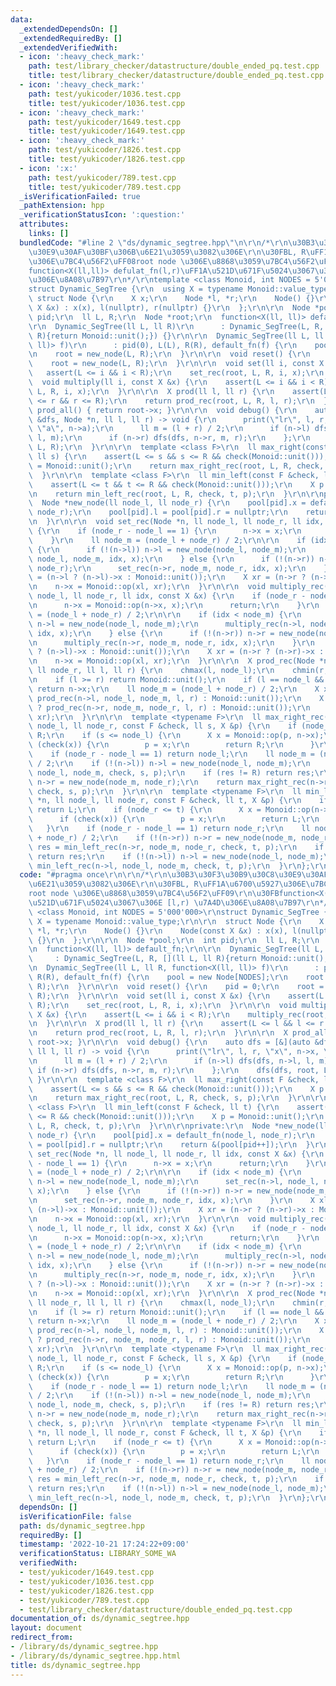 ```yaml
---
data:
  _extendedDependsOn: []
  _extendedRequiredBy: []
  _extendedVerifiedWith:
  - icon: ':heavy_check_mark:'
    path: test/library_checker/datastructure/double_ended_pq.test.cpp
    title: test/library_checker/datastructure/double_ended_pq.test.cpp
  - icon: ':heavy_check_mark:'
    path: test/yukicoder/1036.test.cpp
    title: test/yukicoder/1036.test.cpp
  - icon: ':heavy_check_mark:'
    path: test/yukicoder/1649.test.cpp
    title: test/yukicoder/1649.test.cpp
  - icon: ':heavy_check_mark:'
    path: test/yukicoder/1826.test.cpp
    title: test/yukicoder/1826.test.cpp
  - icon: ':x:'
    path: test/yukicoder/789.test.cpp
    title: test/yukicoder/789.test.cpp
  _isVerificationFailed: true
  _pathExtension: hpp
  _verificationStatusIcon: ':question:'
  attributes:
    links: []
  bundledCode: "#line 2 \"ds/dynamic_segtree.hpp\"\n\r\n/*\r\n\u30B3\u30F3\u30B9\u30C8\
    \u30E9\u30AF\u30BF\u306B\u6E21\u3059\u3082\u306E\r\n\u30FBL, R\uFF1A\u6700\u5927\
    \u306E\u7BC4\u56F2\uFF08root node \u306E\u8868\u3059\u7BC4\u56F2\uFF09\r\n\u30FB\
    function<X(ll,ll)> defulat_fn(l,r)\uFF1A\u521D\u671F\u5024\u3067\u306E [l,r) \u7A4D\
    \u306E\u8A08\u7B97\r\n*/\r\ntemplate <class Monoid, int NODES = 5'000'000>\r\n\
    struct Dynamic_SegTree {\r\n  using X = typename Monoid::value_type;\r\n\r\n \
    \ struct Node {\r\n    X x;\r\n    Node *l, *r;\r\n    Node() {}\r\n    Node(const\
    \ X &x) : x(x), l(nullptr), r(nullptr) {}\r\n  };\r\n\r\n  Node *pool;\r\n  int\
    \ pid;\r\n  ll L, R;\r\n  Node *root;\r\n  function<X(ll, ll)> default_fn;\r\n\
    \r\n  Dynamic_SegTree(ll L, ll R)\r\n      : Dynamic_SegTree(L, R, [](ll L, ll\
    \ R){return Monoid::unit();}) {}\r\n\r\n  Dynamic_SegTree(ll L, ll R, function<X(ll,\
    \ ll)> f)\r\n      : pid(0), L(L), R(R), default_fn(f) {\r\n    pool = new Node[NODES];\r\
    \n    root = new_node(L, R);\r\n  }\r\n\r\n  void reset() {\r\n    pid = 0;\r\n\
    \    root = new_node(L, R);\r\n  }\r\n\r\n  void set(ll i, const X &x) {\r\n \
    \   assert(L <= i && i < R);\r\n    set_rec(root, L, R, i, x);\r\n  }\r\n\r\n\
    \  void multiply(ll i, const X &x) {\r\n    assert(L <= i && i < R);\r\n    multiply_rec(root,\
    \ L, R, i, x);\r\n  }\r\n\r\n  X prod(ll l, ll r) {\r\n    assert(L <= l && l\
    \ <= r && r <= R);\r\n    return prod_rec(root, L, R, l, r);\r\n  }\r\n\r\n  X\
    \ prod_all() { return root->x; }\r\n\r\n  void debug() {\r\n    auto dfs = [&](auto\
    \ &dfs, Node *n, ll l, ll r) -> void {\r\n      print(\"lr\", l, r, \"x\", n->x,\
    \ \"a\", n->a);\r\n      ll m = (l + r) / 2;\r\n      if (n->l) dfs(dfs, n->l,\
    \ l, m);\r\n      if (n->r) dfs(dfs, n->r, m, r);\r\n    };\r\n    dfs(dfs, root,\
    \ L, R);\r\n  }\r\n\r\n  template <class F>\r\n  ll max_right(const F &check,\
    \ ll s) {\r\n    assert(L <= s && s <= R && check(Monoid::unit()));\r\n    X p\
    \ = Monoid::unit();\r\n    return max_right_rec(root, L, R, check, s, p);\r\n\
    \  }\r\n\r\n  template <class F>\r\n  ll min_left(const F &check, ll t) {\r\n\
    \    assert(L <= t && t <= R && check(Monoid::unit()));\r\n    X p = Monoid::unit();\r\
    \n    return min_left_rec(root, L, R, check, t, p);\r\n  }\r\n\r\nprivate:\r\n\
    \  Node *new_node(ll node_l, ll node_r) {\r\n    pool[pid].x = default_fn(node_l,\
    \ node_r);\r\n    pool[pid].l = pool[pid].r = nullptr;\r\n    return &(pool[pid++]);\r\
    \n  }\r\n\r\n  void set_rec(Node *n, ll node_l, ll node_r, ll idx, const X &x)\
    \ {\r\n    if (node_r - node_l == 1) {\r\n      n->x = x;\r\n      return;\r\n\
    \    }\r\n    ll node_m = (node_l + node_r) / 2;\r\n\r\n    if (idx < node_m)\
    \ {\r\n      if (!(n->l)) n->l = new_node(node_l, node_m);\r\n      set_rec(n->l,\
    \ node_l, node_m, idx, x);\r\n    } else {\r\n      if (!(n->r)) n->r = new_node(node_m,\
    \ node_r);\r\n      set_rec(n->r, node_m, node_r, idx, x);\r\n    }\r\n    X xl\
    \ = (n->l ? (n->l)->x : Monoid::unit());\r\n    X xr = (n->r ? (n->r)->x : Monoid::unit());\r\
    \n    n->x = Monoid::op(xl, xr);\r\n  }\r\n\r\n  void multiply_rec(Node *n, ll\
    \ node_l, ll node_r, ll idx, const X &x) {\r\n    if (node_r - node_l == 1) {\r\
    \n      n->x = Monoid::op(n->x, x);\r\n      return;\r\n    }\r\n    ll node_m\
    \ = (node_l + node_r) / 2;\r\n\r\n    if (idx < node_m) {\r\n      if (!(n->l))\
    \ n->l = new_node(node_l, node_m);\r\n      multiply_rec(n->l, node_l, node_m,\
    \ idx, x);\r\n    } else {\r\n      if (!(n->r)) n->r = new_node(node_m, node_r);\r\
    \n      multiply_rec(n->r, node_m, node_r, idx, x);\r\n    }\r\n    X xl = (n->l\
    \ ? (n->l)->x : Monoid::unit());\r\n    X xr = (n->r ? (n->r)->x : Monoid::unit());\r\
    \n    n->x = Monoid::op(xl, xr);\r\n  }\r\n\r\n  X prod_rec(Node *n, ll node_l,\
    \ ll node_r, ll l, ll r) {\r\n    chmax(l, node_l);\r\n    chmin(r, node_r);\r\
    \n    if (l >= r) return Monoid::unit();\r\n    if (l == node_l && r == node_r)\
    \ return n->x;\r\n    ll node_m = (node_l + node_r) / 2;\r\n    X xl = (n->l ?\
    \ prod_rec(n->l, node_l, node_m, l, r) : Monoid::unit());\r\n    X xr = (n->r\
    \ ? prod_rec(n->r, node_m, node_r, l, r) : Monoid::unit());\r\n    return Monoid::op(xl,\
    \ xr);\r\n  }\r\n\r\n  template <typename F>\r\n  ll max_right_rec(Node *n, ll\
    \ node_l, ll node_r, const F &check, ll s, X &p) {\r\n    if (node_r <= s) return\
    \ R;\r\n    if (s <= node_l) {\r\n      X x = Monoid::op(p, n->x);\r\n      if\
    \ (check(x)) {\r\n        p = x;\r\n        return R;\r\n      }\r\n    }\r\n\
    \    if (node_r - node_l == 1) return node_l;\r\n    ll node_m = (node_l + node_r)\
    \ / 2;\r\n    if (!(n->l)) n->l = new_node(node_l, node_m);\r\n    ll res = max_right_rec(n->l,\
    \ node_l, node_m, check, s, p);\r\n    if (res != R) return res;\r\n    if (!(n->r))\
    \ n->r = new_node(node_m, node_r);\r\n    return max_right_rec(n->r, node_m, node_r,\
    \ check, s, p);\r\n  }\r\n\r\n  template <typename F>\r\n  ll min_left_rec(Node\
    \ *n, ll node_l, ll node_r, const F &check, ll t, X &p) {\r\n    if (t <= node_l)\
    \ return L;\r\n    if (node_r <= t) {\r\n      X x = Monoid::op(n->x, p);\r\n\
    \      if (check(x)) {\r\n        p = x;\r\n        return L;\r\n      }\r\n \
    \   }\r\n    if (node_r - node_l == 1) return node_r;\r\n    ll node_m = (node_l\
    \ + node_r) / 2;\r\n    if (!(n->r)) n->r = new_node(node_m, node_r);\r\n    ll\
    \ res = min_left_rec(n->r, node_m, node_r, check, t, p);\r\n    if (res != L)\
    \ return res;\r\n    if (!(n->l)) n->l = new_node(node_l, node_m);\r\n    return\
    \ min_left_rec(n->l, node_l, node_m, check, t, p);\r\n  }\r\n};\r\n"
  code: "#pragma once\r\n\r\n/*\r\n\u30B3\u30F3\u30B9\u30C8\u30E9\u30AF\u30BF\u306B\
    \u6E21\u3059\u3082\u306E\r\n\u30FBL, R\uFF1A\u6700\u5927\u306E\u7BC4\u56F2\uFF08\
    root node \u306E\u8868\u3059\u7BC4\u56F2\uFF09\r\n\u30FBfunction<X(ll,ll)> defulat_fn(l,r)\uFF1A\
    \u521D\u671F\u5024\u3067\u306E [l,r) \u7A4D\u306E\u8A08\u7B97\r\n*/\r\ntemplate\
    \ <class Monoid, int NODES = 5'000'000>\r\nstruct Dynamic_SegTree {\r\n  using\
    \ X = typename Monoid::value_type;\r\n\r\n  struct Node {\r\n    X x;\r\n    Node\
    \ *l, *r;\r\n    Node() {}\r\n    Node(const X &x) : x(x), l(nullptr), r(nullptr)\
    \ {}\r\n  };\r\n\r\n  Node *pool;\r\n  int pid;\r\n  ll L, R;\r\n  Node *root;\r\
    \n  function<X(ll, ll)> default_fn;\r\n\r\n  Dynamic_SegTree(ll L, ll R)\r\n \
    \     : Dynamic_SegTree(L, R, [](ll L, ll R){return Monoid::unit();}) {}\r\n\r\
    \n  Dynamic_SegTree(ll L, ll R, function<X(ll, ll)> f)\r\n      : pid(0), L(L),\
    \ R(R), default_fn(f) {\r\n    pool = new Node[NODES];\r\n    root = new_node(L,\
    \ R);\r\n  }\r\n\r\n  void reset() {\r\n    pid = 0;\r\n    root = new_node(L,\
    \ R);\r\n  }\r\n\r\n  void set(ll i, const X &x) {\r\n    assert(L <= i && i <\
    \ R);\r\n    set_rec(root, L, R, i, x);\r\n  }\r\n\r\n  void multiply(ll i, const\
    \ X &x) {\r\n    assert(L <= i && i < R);\r\n    multiply_rec(root, L, R, i, x);\r\
    \n  }\r\n\r\n  X prod(ll l, ll r) {\r\n    assert(L <= l && l <= r && r <= R);\r\
    \n    return prod_rec(root, L, R, l, r);\r\n  }\r\n\r\n  X prod_all() { return\
    \ root->x; }\r\n\r\n  void debug() {\r\n    auto dfs = [&](auto &dfs, Node *n,\
    \ ll l, ll r) -> void {\r\n      print(\"lr\", l, r, \"x\", n->x, \"a\", n->a);\r\
    \n      ll m = (l + r) / 2;\r\n      if (n->l) dfs(dfs, n->l, l, m);\r\n     \
    \ if (n->r) dfs(dfs, n->r, m, r);\r\n    };\r\n    dfs(dfs, root, L, R);\r\n \
    \ }\r\n\r\n  template <class F>\r\n  ll max_right(const F &check, ll s) {\r\n\
    \    assert(L <= s && s <= R && check(Monoid::unit()));\r\n    X p = Monoid::unit();\r\
    \n    return max_right_rec(root, L, R, check, s, p);\r\n  }\r\n\r\n  template\
    \ <class F>\r\n  ll min_left(const F &check, ll t) {\r\n    assert(L <= t && t\
    \ <= R && check(Monoid::unit()));\r\n    X p = Monoid::unit();\r\n    return min_left_rec(root,\
    \ L, R, check, t, p);\r\n  }\r\n\r\nprivate:\r\n  Node *new_node(ll node_l, ll\
    \ node_r) {\r\n    pool[pid].x = default_fn(node_l, node_r);\r\n    pool[pid].l\
    \ = pool[pid].r = nullptr;\r\n    return &(pool[pid++]);\r\n  }\r\n\r\n  void\
    \ set_rec(Node *n, ll node_l, ll node_r, ll idx, const X &x) {\r\n    if (node_r\
    \ - node_l == 1) {\r\n      n->x = x;\r\n      return;\r\n    }\r\n    ll node_m\
    \ = (node_l + node_r) / 2;\r\n\r\n    if (idx < node_m) {\r\n      if (!(n->l))\
    \ n->l = new_node(node_l, node_m);\r\n      set_rec(n->l, node_l, node_m, idx,\
    \ x);\r\n    } else {\r\n      if (!(n->r)) n->r = new_node(node_m, node_r);\r\
    \n      set_rec(n->r, node_m, node_r, idx, x);\r\n    }\r\n    X xl = (n->l ?\
    \ (n->l)->x : Monoid::unit());\r\n    X xr = (n->r ? (n->r)->x : Monoid::unit());\r\
    \n    n->x = Monoid::op(xl, xr);\r\n  }\r\n\r\n  void multiply_rec(Node *n, ll\
    \ node_l, ll node_r, ll idx, const X &x) {\r\n    if (node_r - node_l == 1) {\r\
    \n      n->x = Monoid::op(n->x, x);\r\n      return;\r\n    }\r\n    ll node_m\
    \ = (node_l + node_r) / 2;\r\n\r\n    if (idx < node_m) {\r\n      if (!(n->l))\
    \ n->l = new_node(node_l, node_m);\r\n      multiply_rec(n->l, node_l, node_m,\
    \ idx, x);\r\n    } else {\r\n      if (!(n->r)) n->r = new_node(node_m, node_r);\r\
    \n      multiply_rec(n->r, node_m, node_r, idx, x);\r\n    }\r\n    X xl = (n->l\
    \ ? (n->l)->x : Monoid::unit());\r\n    X xr = (n->r ? (n->r)->x : Monoid::unit());\r\
    \n    n->x = Monoid::op(xl, xr);\r\n  }\r\n\r\n  X prod_rec(Node *n, ll node_l,\
    \ ll node_r, ll l, ll r) {\r\n    chmax(l, node_l);\r\n    chmin(r, node_r);\r\
    \n    if (l >= r) return Monoid::unit();\r\n    if (l == node_l && r == node_r)\
    \ return n->x;\r\n    ll node_m = (node_l + node_r) / 2;\r\n    X xl = (n->l ?\
    \ prod_rec(n->l, node_l, node_m, l, r) : Monoid::unit());\r\n    X xr = (n->r\
    \ ? prod_rec(n->r, node_m, node_r, l, r) : Monoid::unit());\r\n    return Monoid::op(xl,\
    \ xr);\r\n  }\r\n\r\n  template <typename F>\r\n  ll max_right_rec(Node *n, ll\
    \ node_l, ll node_r, const F &check, ll s, X &p) {\r\n    if (node_r <= s) return\
    \ R;\r\n    if (s <= node_l) {\r\n      X x = Monoid::op(p, n->x);\r\n      if\
    \ (check(x)) {\r\n        p = x;\r\n        return R;\r\n      }\r\n    }\r\n\
    \    if (node_r - node_l == 1) return node_l;\r\n    ll node_m = (node_l + node_r)\
    \ / 2;\r\n    if (!(n->l)) n->l = new_node(node_l, node_m);\r\n    ll res = max_right_rec(n->l,\
    \ node_l, node_m, check, s, p);\r\n    if (res != R) return res;\r\n    if (!(n->r))\
    \ n->r = new_node(node_m, node_r);\r\n    return max_right_rec(n->r, node_m, node_r,\
    \ check, s, p);\r\n  }\r\n\r\n  template <typename F>\r\n  ll min_left_rec(Node\
    \ *n, ll node_l, ll node_r, const F &check, ll t, X &p) {\r\n    if (t <= node_l)\
    \ return L;\r\n    if (node_r <= t) {\r\n      X x = Monoid::op(n->x, p);\r\n\
    \      if (check(x)) {\r\n        p = x;\r\n        return L;\r\n      }\r\n \
    \   }\r\n    if (node_r - node_l == 1) return node_r;\r\n    ll node_m = (node_l\
    \ + node_r) / 2;\r\n    if (!(n->r)) n->r = new_node(node_m, node_r);\r\n    ll\
    \ res = min_left_rec(n->r, node_m, node_r, check, t, p);\r\n    if (res != L)\
    \ return res;\r\n    if (!(n->l)) n->l = new_node(node_l, node_m);\r\n    return\
    \ min_left_rec(n->l, node_l, node_m, check, t, p);\r\n  }\r\n};\r\n"
  dependsOn: []
  isVerificationFile: false
  path: ds/dynamic_segtree.hpp
  requiredBy: []
  timestamp: '2022-10-21 17:24:22+09:00'
  verificationStatus: LIBRARY_SOME_WA
  verifiedWith:
  - test/yukicoder/1649.test.cpp
  - test/yukicoder/1036.test.cpp
  - test/yukicoder/1826.test.cpp
  - test/yukicoder/789.test.cpp
  - test/library_checker/datastructure/double_ended_pq.test.cpp
documentation_of: ds/dynamic_segtree.hpp
layout: document
redirect_from:
- /library/ds/dynamic_segtree.hpp
- /library/ds/dynamic_segtree.hpp.html
title: ds/dynamic_segtree.hpp
---
```

